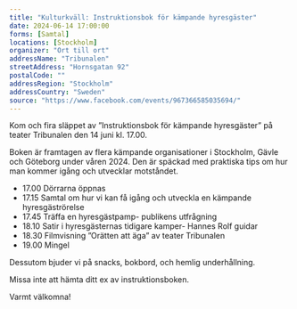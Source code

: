 ```yaml
---
title: "Kulturkväll: Instruktionsbok för kämpande hyresgäster"
date: 2024-06-14 17:00:00
forms: [Samtal]
locations: [Stockholm]
organizer: "Ort till ort"
addressName: "Tribunalen"
streetAddress: "Hornsgatan 92"
postalCode: ""
addressRegion: "Stockholm"
addressCountry: "Sweden"
source: "https://www.facebook.com/events/967366585035694/"
---
```

Kom och fira släppet av ”Instruktionsbok för kämpande hyresgäster” på teater Tribunalen den 14 juni kl. 17.00.

Boken är framtagen av flera kämpande organisationer i Stockholm, Gävle och Göteborg under våren 2024. Den är späckad med praktiska tips om hur man kommer igång och utvecklar motståndet.

- 17.00 Dörrarna öppnas
- 17.15 Samtal om hur vi kan få igång och utveckla en kämpande hyresgäströrelse
- 17.45 Träffa en hyresgästpamp- publikens utfrågning
- 18.10 Satir i hyresgästernas tidigare kamper- Hannes Rolf guidar
- 18.30 Filmvisning ”Orätten att äga” av teater Tribunalen
- 19.00 Mingel

Dessutom bjuder vi på snacks, bokbord, och hemlig underhållning.

Missa inte att hämta ditt ex av instruktionsboken.

Varmt välkomna!